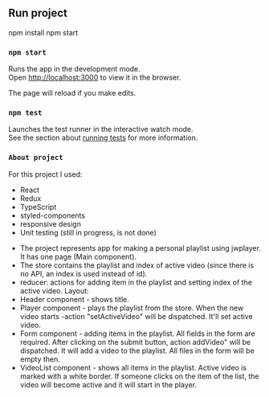 
## Run project

npm install
npm start

### `npm start`

Runs the app in the development mode.<br />
Open [http://localhost:3000](http://localhost:3000) to view it in the browser.

The page will reload if you make edits.<br />

### `npm test`

Launches the test runner in the interactive watch mode.<br />
See the section about [running tests](https://facebook.github.io/create-react-app/docs/running-tests) for more information.

### `About project`

For this project I used:
* React
* Redux
* TypeScript
* styled-components
* responsive design
* Unit testing (still in progress, is not done)

- The project represents app for making a personal playlist using jwplayer. It has one page (Main component). 
- The store contains the playlist and index of active video (since there is no API, an index is used instead of id).
- reducer: actions for adding item in the playlist and setting index of the active video.
Layout: 
- Header component - shows title.
- Player component - plays the playlist from the store. When the new video starts -action "setActiveVideo" will be dispatched.  It'll set active video.
- Form component - adding items in the playlist. All fields in the form are required. After clicking on the submit button, action addVideo" will be dispatched. It will add a video to the playlist. All files in the form will be empty then.
- VideoList component - shows all items in the playlist. Active video is marked with a white border. If someone clicks on the item of the list, the video will become active and it will start in the player.

